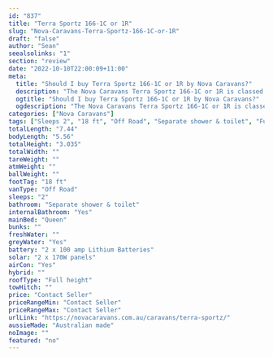 ```yaml
---
id: "837"
title: "Terra Sportz 166-1C or 1R"
slug: "Nova-Caravans-Terra-Sportz-166-1C-or-1R"
draft: "false"
author: "Sean"
seealsolinks: "1"
section: "review"
date: "2022-10-10T22:00:09+11:00"
meta:
  title: "Should I buy Terra Sportz 166-1C or 1R by Nova Caravans?"
  description: "The Nova Caravans Terra Sportz 166-1C or 1R is classed as Off Road, and sleeps 2 people. It is Australian made and comes in at 18 ft. It generally has Separate shower & toilet."
  ogtitle: "Should I buy Terra Sportz 166-1C or 1R by Nova Caravans?"
  ogdescription: "The Nova Caravans Terra Sportz 166-1C or 1R is classed as Off Road, and sleeps 2 people. It is Australian made and comes in at 18 ft. It generally has Separate shower & toilet."
categories: ["Nova Caravans"]
tags: ["Sleeps 2", "18 ft", "Off Road", "Separate shower & toilet", "Full height", "Price Unknown", "Australian made"]
totalLength: "7.44"
bodyLength: "5.56"
totalHeight: "3.035"
totalWidth: ""
tareWeight: ""
atmWeight: ""
ballWeight: ""
footTag: "18 ft"
vanType: "Off Road"
sleeps: "2"
bathroom: "Separate shower & toilet"
internalBathroom: "Yes"
mainBed: "Queen"
bunks: ""
freshWater: ""
greyWater: "Yes"
battery: "2 x 100 amp Lithium Batteries"
solar: "2 x 170W panels"
airCon: "Yes"
hybrid: ""
roofType: "Full height"
towHitch: ""
price: "Contact Seller"
priceRangeMin: "Contact Seller"
priceRangeMax: "Contact Seller"
urlLink: "https://novacaravans.com.au/caravans/terra-sportz/"
aussieMade: "Australian made"
noImage: ""
featured: "no"
---
```

